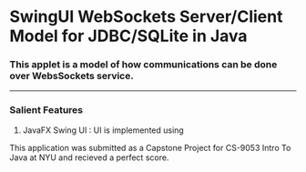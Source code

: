 # SwingUI WebSockets Server/Client Model for JDBC/SQLite in Java
### This applet is a model of how communications can be done over WebsSockets service. 
---
### Salient Features
1. JavaFX Swing UI
: UI is implemented using

This application was submitted as a Capstone Project for CS-9053 Intro To Java at NYU and recieved a perfect score.

